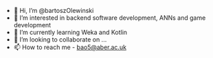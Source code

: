 - 👋 Hi, I’m @bartoszOlewinski
- 👀 I’m interested in backend software development, ANNs and game development
- 🌱 I’m currently learning Weka and Kotlin
- 💞️ I’m looking to collaborate on ...
- 📫 How to reach me - bao5@aber.ac.uk

<!---
bartoszOlewinski/bartoszOlewinski is a ✨ special ✨ repository because its `README.md` (this file) appears on your GitHub profile.
You can click the Preview link to take a look at your changes.
--->
